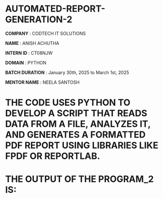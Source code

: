 # AUTOMATED-REPORT-GENERATION-2

**COMPANY** : CODTECH IT SOLUTIONS

**NAME** : ANISH ACHUTHA

**INTERN ID** : CT08NJW

**DOMAIN** : PYTHON

**BATCH DURATION** : January 30th, 2025 to March 1st, 2025

**MENTOR NAME** : NEELA SANTOSH

# THE CODE USES PYTHON TO DEVELOP A SCRIPT THAT READS DATA FROM A FILE, ANALYZES IT, AND GENERATES A FORMATTED PDF REPORT USING LIBRARIES LIKE FPDF OR REPORTLAB.

# THE OUTPUT OF THE PROGRAM_2 IS:







